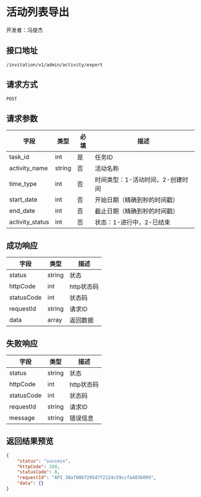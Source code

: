 # 活动列表导出

开发者：冯俊杰

## 接口地址

`/invitation/v1/admin/activity/export`

## 请求方式

`POST`

## 请求参数

| 字段 | 类型   | 必填 | 描述     |
| ---- | ------ | ---- | -------- |
| task_id   | int    | 是   | 任务ID   |
| activity_name   | string    | 否   | 活动名称   |
| time_type   | int    | 否   | 时间类型：1-活动时间，2-创建时间   |
| start_date   | int    | 否   | 开始日期（精确到秒的时间戳）   |
| end_date   | int    | 否   | 截止日期（精确到秒的时间戳）   |
| activity_status   | int    | 否   | 状态：1-进行中，2-已结束   |

## 成功响应

| 字段       | 类型    | 描述        |
| ---------- | ------- | ----------- |
| status    | string  | 状态    |
| httpCode     | int  | http状态码    |
| statusCode | int  | 状态码 |
| requestId | string  | 请求ID |
| data  | array  | 返回数据      |

## 失败响应

| 字段       | 类型    | 描述        |
| ---------- | ------- | ----------- |
| status    | string  | 状态    |
| httpCode     | int  | http状态码    |
| statusCode | int  | 状态码 |
| requestId | string  | 请求ID |
| message  | string  | 错误信息      |

## 返回结果预览

```json
{
    "status": "success",
    "httpCode": 200,
    "statusCode": 0,
    "requestId": "API_38af80bf295d7f2124c59ccfa483b099",
    "data": {}
}
```